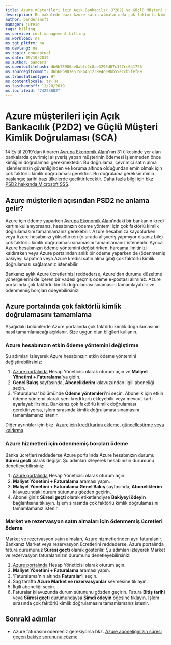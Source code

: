 ```yaml
---
title: Azure müşterileri için Açık Bankacılık (P2D2) ve Güçlü Müşteri Kimlik Doğrulaması (SCA)
description: Bu makalede bazı Azure satın almalarında çok faktörlü kimlik doğrulamasının neden gerekli olduğu ve kimlik doğrulamasının nasıl tamamlanacağı açıklanır.
author: bandersmsft
manager: jureid
tags: billing
ms.service: cost-management-billing
ms.workload: na
ms.tgt_pltfrm: na
ms.devlang: na
ms.topic: conceptual
ms.date: 09/10/2019
ms.author: banders
ms.openlocfilehash: db6b78986ae8abfe2c8ae3296d07c327cc041726
ms.sourcegitcommit: d6b68b907e5158b451239e4c09bb55eccb5fef89
ms.translationtype: HT
ms.contentlocale: tr-TR
ms.lasthandoff: 11/20/2019
ms.locfileid: "74223682"
---
```

# <a name="open-banking-psd2-and-strong-customer-authentication-sca-for-azure-customers"></a>Azure müşterileri için Açık Bankacılık (P2D2) ve Güçlü Müşteri Kimlik Doğrulaması (SCA)

14 Eylül 2019'dan itibaren [Avrupa Ekonomik Alanı](https://en.wikipedia.org/wiki/European_Economic_Area)'nın 31 ülkesinde yer alan bankalarda çevrimiçi alışveriş yapan müşterinin ödemesi işlenmeden önce kimliğini doğrulaması gerekmektedir. Bu doğrulama, çevrimiçi satın alma işlemlerinizin güvenliğinden ve koruma altında olduğundan emin olmak için çok faktörlü kimlik doğrulaması gerektirir. Bu doğrulama gereksiniminin başlangıç tarihi bazı ülkelerde geciktirilecektir. Daha fazla bilgi için bkz. [PSD2 hakkında Microsoft SSS](https://support.microsoft.com/en-us/help/4517854?preview).

## <a name="what-psd2-means-for-azure-customers"></a>Azure müşterileri açısından PSD2 ne anlama gelir?

Azure için ödeme yaparken [Avrupa Ekonomik Alanı](https://en.wikipedia.org/wiki/European_Economic_Area)'ndaki bir bankanın kredi kartını kullanıyorsanız, hesabınızın ödeme yöntemi için çok faktörlü kimlik doğrulamasını tamamlamanız gerekebilir. Azure hesabınıza kaydolurken veya Azure hesabınızı yükseltirken (o sırada alışveriş yapmıyor olsanız bile) çok faktörlü kimlik doğrulaması sınamasını tamamlamanız istenebilir. Ayrıca Azure hesabınızın ödeme yöntemini değiştirirken, harcama limitinizi kaldırırken veya Azure portalından anlık bir ödeme yaparken de (ödenmemiş bakiyeyi kapatma veya Azure kredisi satın alma gibi) çok faktörlü kimlik doğrulaması sağlamanız istenebilir.

Bankanız aylık Azure ücretlerinizi reddederse, Azure'dan durumu düzeltme yönergelerini de içeren bir vadesi geçmiş ödeme e-postası alırsınız. Azure portalında çok faktörlü kimlik doğrulaması sınamasını tamamlayabilir ve ödenmemiş borçları ödeyebilirsiniz.

## <a name="complete-multi-factor-authentication-in-the-azure-portal"></a>Azure portalında çok faktörlü kimlik doğrulamasını tamamlama

Aşağıdaki bölümlerde Azure portalında çok faktörlü kimlik doğrulamasının nasıl tamamlanacağı açıklanır. Size uygun olan bilgileri kullanın.

### <a name="change-the-active-payment-method-of-your-azure-account"></a>Azure hesabınızın etkin ödeme yöntemini değiştirme

Şu adımları izleyerek Azure hesabınızın etkin ödeme yöntemini değiştirebilirsiniz:

1. [Azure portalında](https://portal.azure.com) Hesap Yöneticisi olarak oturum açın ve **Maliyet Yönetimi + Faturalama**'ya gidin.
2. **Genel Bakış** sayfasında, **Aboneliklerim** kılavuzundan ilgili aboneliği seçin.
3. 'Faturalama' bölümünde **Ödeme yöntemleri**'ni seçin. Abonelik için etkin ödeme yöntemi olarak yeni kredi kartı ekleyebilir veya mevcut kartı ayarlayabilirsiniz. Bankanız çok faktörlü kimlik doğrulaması gerektiriyorsa, işlem sırasında kimlik doğrulaması sınamasını tamamlamanız istenir.

Diğer ayrıntılar için bkz. [Azure için kredi kartını ekleme, güncelleştirme veya kaldırma](billing-how-to-change-credit-card.md).

### <a name="settle-outstanding-charges-for-azure-services"></a>Azure hizmetleri için ödenmemiş borçları ödeme

Banka ücretleri reddederse Azure portalında Azure hesabınızın durumu **Süresi geçti** olarak değişir. Şu adımları izleyerek hesabınızın durumunu denetleyebilirsiniz:

1. [Azure portalında](https://portal.azure.com/) Hesap Yöneticisi olarak oturum açın.
2. **Maliyet Yönetimi + Faturalama** araması yapın.
3. **Maliyet Yönetimi + Faturalama** **Genel Bakış** sayfasında, **Aboneliklerim** kılavuzundaki durum sütununu gözden geçirin.
4. Aboneliğiniz **Süresi geçti** olarak etiketlendiyse **Bakiyeyi ödeyin** bağlantısına tıklayın. İşlem sırasında çok faktörlü kimlik doğrulamasını tamamlamanız istenir.

### <a name="settle-outstanding-charges-for-marketplace-and-reservation-purchases"></a>Market ve rezervasyon satın almaları için ödenmemiş ücretleri ödeme

Market ve rezervasyon satın almaları, Azure hizmetlerinden ayrı faturalanır. Bankanız Market veya rezervasyon ücretlerini reddederse, Azure portalında fatura durumunuz **Süresi geçti** olarak gösterilir. Şu adımları izleyerek Market ve rezervasyon faturalarınızın durumunu denetleyebilirsiniz:

1. [Azure portalında](https://portal.azure.com/) Hesap Yöneticisi olarak oturum açın.
2. **Maliyet Yönetimi + Faturalama** araması yapın.
3. 'Faturalama'nın altında **Faturalar**'ı seçin.
4. Sağ tarafta **Azure Market ve rezervasyonlar** sekmesine tıklayın.
5. İlgili aboneliği seçin.
6. Faturalar kılavuzunda durum sütununu gözden geçirin. Fatura **Bitiş tarihi** veya **Süresi geçti** durumundaysa **Şimdi ödeyin** öğesine tıklayın. İşlem sırasında çok faktörlü kimlik doğrulamasını tamamlamanız istenir.

## <a name="next-steps"></a>Sonraki adımlar
- Azure faturasını ödemeniz gerekiyorsa bkz. [Azure aboneliğinizin süresi geçen bakiye sorununu çözme](billing-azure-subscription-past-due-balance.md).

